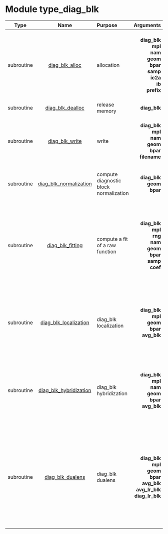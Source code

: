 # Module type_diag_blk

| Type | Name | Purpose | Arguments |     | Type | Intent |
| :--: | :--: | :------ | ----: | :-------- | :--: | :----: |
| subroutine | [diag_blk_alloc](https://github.com/JCSDA/saber/tree/develop/src/saber/bump/type_diag_blk.F90#L76) | allocation | **diag_blk**<br>**mpl**<br>**nam**<br>**geom**<br>**bpar**<br>**samp**<br>**ic2a**<br>**ib**<br>**prefix** |  Diagnostic block<br> MPI data<br> Namelist<br> Geometry<br> Block parameters<br> Sampling<br> Local index<br> Block index<br> Block prefix | class(diag_blk_type)<br>type(mpl_type)<br>type(nam_type)<br>type(geom_type)<br>type(bpar_type)<br>type(samp_type)<br>integer<br>integer<br>character(len=*) | inout<br>inout<br>in<br>in<br>in<br>in<br>in<br>in<br>in |
| subroutine | [diag_blk_dealloc](https://github.com/JCSDA/saber/tree/develop/src/saber/bump/type_diag_blk.F90#L139) | release memory | **diag_blk** |  Diagnostic block | class(diag_blk_type) | inout |
| subroutine | [diag_blk_write](https://github.com/JCSDA/saber/tree/develop/src/saber/bump/type_diag_blk.F90#L166) | write | **diag_blk**<br>**mpl**<br>**nam**<br>**geom**<br>**bpar**<br>**filename** |  Diagnostic block<br> MPI data<br> Namelist<br> Geometry<br> Block parameters<br> File name | class(diag_blk_type)<br>type(mpl_type)<br>type(nam_type)<br>type(geom_type)<br>type(bpar_type)<br>character(len=*) | inout<br>inout<br>in<br>in<br>in<br>in |
| subroutine | [diag_blk_normalization](https://github.com/JCSDA/saber/tree/develop/src/saber/bump/type_diag_blk.F90#L270) | compute diagnostic block normalization | **diag_blk**<br>**geom**<br>**bpar** |  Diagnostic block<br> Geometry<br> Block parameters | class(diag_blk_type)<br>type(geom_type)<br>type(bpar_type) | inout<br>in<br>in |
| subroutine | [diag_blk_fitting](https://github.com/JCSDA/saber/tree/develop/src/saber/bump/type_diag_blk.F90#L305) | compute a fit of a raw function | **diag_blk**<br>**mpl**<br>**rng**<br>**nam**<br>**geom**<br>**bpar**<br>**samp**<br>**coef** |  Diagnostic block<br> MPI data<br> Random number generator<br> Namelist<br> Geometry<br> Block parameters<br> Sampling<br> Coefficient estimation flag | class(diag_blk_type)<br>type(mpl_type)<br>type(rng_type)<br>type(nam_type)<br>type(geom_type)<br>type(bpar_type)<br>type(samp_type)<br>logical | inout<br>inout<br>inout<br>in<br>in<br>in<br>in<br>in |
| subroutine | [diag_blk_localization](https://github.com/JCSDA/saber/tree/develop/src/saber/bump/type_diag_blk.F90#L610) | diag_blk localization | **diag_blk**<br>**mpl**<br>**geom**<br>**bpar**<br>**avg_blk** |  Diagnostic block (localization)<br> MPI data<br> Geometry<br> Block parameters<br> Averaged statistics block | class(diag_blk_type)<br>type(mpl_type)<br>type(geom_type)<br>type(bpar_type)<br>type(avg_blk_type) | inout<br>inout<br>in<br>in<br>in |
| subroutine | [diag_blk_hybridization](https://github.com/JCSDA/saber/tree/develop/src/saber/bump/type_diag_blk.F90#L658) | diag_blk hybridization | **diag_blk**<br>**mpl**<br>**nam**<br>**geom**<br>**bpar**<br>**avg_blk** |  Diagnostic block (localization)<br> MPI data<br> Namelist<br> Geometry<br> Block parameters<br> Averaged statistics block | class(diag_blk_type)<br>type(mpl_type)<br>type(nam_type)<br>type(geom_type)<br>type(bpar_type)<br>type(avg_blk_type) | inout<br>inout<br>in<br>in<br>in<br>in |
| subroutine | [diag_blk_dualens](https://github.com/JCSDA/saber/tree/develop/src/saber/bump/type_diag_blk.F90#L796) | diag_blk dualens | **diag_blk**<br>**mpl**<br>**geom**<br>**bpar**<br>**avg_blk**<br>**avg_lr_blk**<br>**diag_lr_blk** |  Diagnostic block (localization)<br> MPI data<br> Geometry<br> Block parameters<br> Averaged statistics block<br> LR averaged statistics block<br> Diagnostic block (LR localization) | class(diag_blk_type)<br>type(mpl_type)<br>type(geom_type)<br>type(bpar_type)<br>type(avg_blk_type)<br>type(avg_blk_type)<br>type(diag_blk_type) | inout<br>inout<br>in<br>in<br>in<br>in<br>inout |
